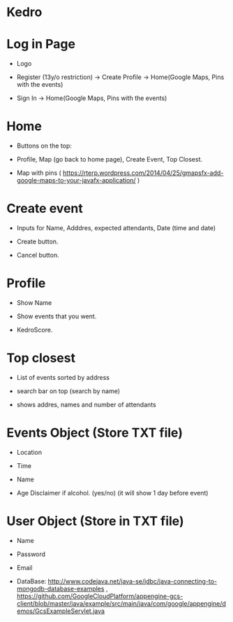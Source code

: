 # Kedro

# Log in Page 

- Logo 

- Register (13y/o restriction) -> Create Profile -> Home(Google Maps, Pins with the events)

- Sign In -> Home(Google Maps, Pins with the events)


# Home  

- Buttons on the top: 

- Profile, Map (go back to home page), Create Event, Top Closest.

- Map with pins ( https://rterp.wordpress.com/2014/04/25/gmapsfx-add-google-maps-to-your-javafx-application/ )

# Create event

- Inputs for Name, Adddres, expected attendants, Date (time and date)

- Create button.

- Cancel button.

# Profile 

- Show Name

- Show events that you went.

- KedroScore.

# Top closest 

- List of events sorted by address

- search bar on top (search by name)

-  shows addres, names and number of attendants



# Events Object (Store TXT file)

- Location

- Time

- Name

- Age Disclaimer if alcohol. (yes/no)
(it will show 1 day before event)

# User Object (Store in TXT file)

- Name

- Password

- Email

- DataBase: http://www.codejava.net/java-se/jdbc/java-connecting-to-mongodb-database-examples , https://github.com/GoogleCloudPlatform/appengine-gcs-client/blob/master/java/example/src/main/java/com/google/appengine/demos/GcsExampleServlet.java

